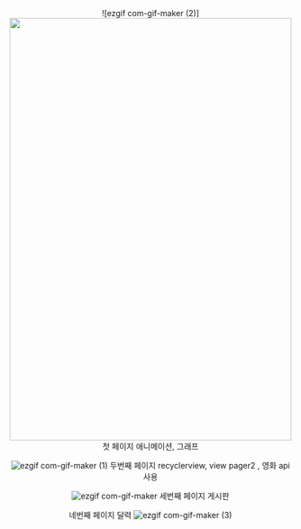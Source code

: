 <center>![ezgif com-gif-maker (2)]<img src="https://user-images.githubusercontent.com/86187456/125637351-a4e01115-0133-4aaf-8ff6-6b6fcb718da3.gif" width="500" height="750"><center>
<center>첫 페이지 애니메이션, 그래프<center>

![ezgif com-gif-maker (1)](https://user-images.githubusercontent.com/86187456/125636521-f0b9ea4b-7ec7-41a8-8777-9a92a825fd6c.gif)
두번째 페이지 recyclerview, view pager2 , 영화 api 사용

![ezgif com-gif-maker](https://user-images.githubusercontent.com/86187456/125636619-89369bb5-d298-434a-a87f-5a09b627085a.gif)
세번째 페이지 게시판 


네번째 페이지 달력
![ezgif com-gif-maker (3)](https://user-images.githubusercontent.com/86187456/125637437-c0dad627-440c-43fd-a765-91ac61022fc0.gif)



